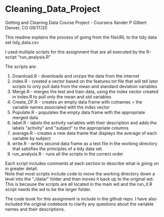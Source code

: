 # Cleaning_Data_Project
Getting and Cleaning Data Course Project - Coursera
Xander P Gilbert 
Denver, CO
09/17/20

This readme explains the process of going from the fileURL to the 
tidy data set tidy_data.csv

I used multiple scripts for this assignment that are all executed by the 
R-script "run_analysis.R"

The scripts are:
1. Download.R - downloads and unzips the data from the internet
2. index.R - created a vector based on the features.txt file that will tell 
  later scripts to only pull data from the mean and standard deviation variables
3. Merge.R - merges the test and train data, using the index vector created in 
  index.R to pull only the mean and std variables
4. Create_DF.R - creates an empty data frame with colnames = the variable names
  associated with the index vector
5. Populate.R - populates the empty data frame with the appropriate merged data
6. label.R - labels the activity variables with their description and adds the labels
  "activity" and "subject" to the appropriate columns
7. average.R - creates a new data frame that displays the average of each variable by subject
8. write.R - writes second data frame as a text file in the working directory that satisfies the
  principles of a tidy data set.
9. run_analysis.R - runs all the scripts in the correct order

Each script includes comments at each section to describe what is going on in greater detail.  
Note that most scripts include code to move the working directory down a level into the "./data/"
folder and then moves it back up to the original wd.  This is because the scripts are all located in 
the main wd and the run_it.R script needs the wd to be the larger folder.

The code book for this assignment is include in the github repo.  I have also included the original codebook
to clarify any questions about the variable names and their descriptions.

